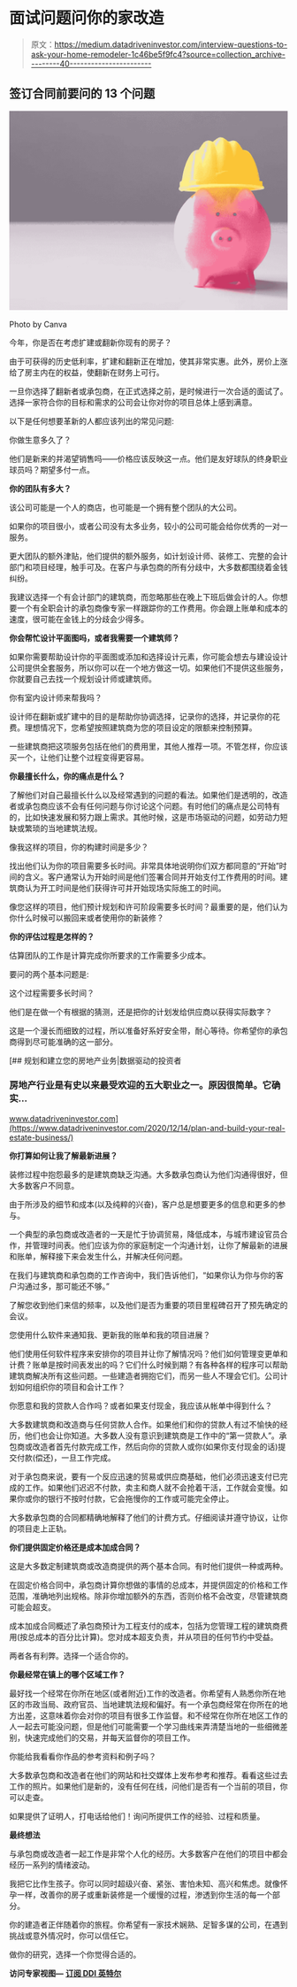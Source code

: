 # 面试问题问你的家改造

> 原文：<https://medium.datadriveninvestor.com/interview-questions-to-ask-your-home-remodeler-1c46be5f9fc4?source=collection_archive---------40----------------------->

## 签订合同前要问的 13 个问题

![](img/32e082c2f65acf7c4bb33ce9ed62535e.png)

Photo by Canva

今年，你是否在考虑扩建或翻新你现有的房子？

由于可获得的历史低利率，扩建和翻新正在增加，使其非常实惠。此外，房价上涨给了房主内在的权益，使翻新在财务上可行。

一旦你选择了翻新者或承包商，在正式选择之前，是时候进行一次合适的面试了。选择一家符合你的目标和需求的公司会让你对你的项目总体上感到满意。

以下是任何想要革新的人都应该列出的常见问题:

你做生意多久了？

他们是新来的并渴望销售吗——价格应该反映这一点。他们是友好球队的终身职业球员吗？期望多付一点。

**你的团队有多大？**

该公司可能是一个人的商店，也可能是一个拥有整个团队的大公司。

如果你的项目很小，或者公司没有太多业务，较小的公司可能会给你优秀的一对一服务。

更大团队的额外津贴，他们提供的额外服务，如计划设计师、装修工、完整的会计部门和项目经理，触手可及。在客户与承包商的所有分歧中，大多数都围绕着金钱纠纷。

我建议选择一个有会计部门的建筑商，而忽略那些在晚上下班后做会计的人。你想要一个有全职会计的承包商像专家一样跟踪你的工作费用。你会跟上账单和成本的速度，很可能在金钱上的分歧会少得多。

**你会帮忙设计平面图吗，或者我需要一个建筑师？**

如果你需要帮助设计你的平面图或添加和选择设计元素，你可能会想去与建设设计公司提供全套服务，所以你可以在一个地方做这一切。如果他们不提供这些服务，你就要自己去找一个规划设计师或建筑师。

你有室内设计师来帮我吗？

设计师在翻新或扩建中的目的是帮助你协调选择，记录你的选择，并记录你的花费。理想情况下，您希望按照建筑商为您的项目设定的限额来控制预算。

一些建筑商把这项服务包括在他们的费用里，其他人推荐一项。不管怎样，你应该买一个，让他们让整个过程变得更容易。

**你最擅长什么，你的痛点是什么？**

了解他们对自己最擅长什么以及经常遇到的问题的看法。如果他们是透明的，改造者或承包商应该不会有任何问题与你讨论这个问题。有时他们的痛点是公司特有的，比如快速发展和努力跟上需求。其他时候，这是市场驱动的问题，如劳动力短缺或繁琐的当地建筑法规。

像我这样的项目，你的构建时间是多少？

找出他们认为你的项目需要多长时间。非常具体地说明你们双方都同意的“开始”时间的含义。客户通常认为开始时间是他们签署合同并开始支付工作费用的时间。建筑商认为开工时间是他们获得许可并开始现场实际施工的时间。

像您这样的项目，他们预计规划和许可阶段需要多长时间？最重要的是，他们认为你什么时候可以搬回来或者使用你的新装修？

**你的评估过程是怎样的？**

估算团队的工作是计算完成你所要求的工作需要多少成本。

要问的两个基本问题是:

这个过程需要多长时间？

他们是在做一个有根据的猜测，还是把你的计划发给供应商以获得实际数字？

这是一个漫长而细致的过程，所以准备好系好安全带，耐心等待。你希望你的承包商得到尽可能准确的这一部分。

[](https://www.datadriveninvestor.com/2020/12/14/plan-and-build-your-real-estate-business/) [## 规划和建立您的房地产业务|数据驱动的投资者

### 房地产行业是有史以来最受欢迎的五大职业之一。原因很简单。它确实…

www.datadriveninvestor.com](https://www.datadriveninvestor.com/2020/12/14/plan-and-build-your-real-estate-business/) 

**你打算如何让我了解最新进展？**

装修过程中抱怨最多的是建筑商缺乏沟通。大多数承包商认为他们沟通得很好，但大多数客户不同意。

由于所涉及的细节和成本(以及纯粹的兴奋)，客户总是想要更多的信息和更多的参与。

一个典型的承包商或改造者的一天是忙于协调贸易，降低成本，与城市建设官员合作，并管理时间表。他们应该为你的家庭制定一个沟通计划，让你了解最新的进展和账单，解释接下来会发生什么，并解决任何问题。

在我们与建筑商和承包商的工作咨询中，我们告诉他们，“如果你认为你与你的客户沟通过多，那可能还不够。”

了解您收到他们来信的频率，以及他们是否为重要的项目里程碑召开了预先确定的会议。

您使用什么软件来通知我、更新我的账单和我的项目进展？

他们使用任何软件程序来安排你的项目并让你了解情况吗？他们如何管理变更单和计费？账单是按时间表发出的吗？它们什么时候到期？有各种各样的程序可以帮助建筑商解决所有这些问题。一些建造者拥抱它们，而另一些人不理会它们。公司计划如何组织你的项目和会计工作？

你愿意和我的贷款人合作吗？或者如果支付现金，我应该从帐单中得到什么？

大多数建筑商和改造商与任何贷款人合作。如果他们和你的贷款人有过不愉快的经历，他们也会让你知道。大多数人没有意识到建筑商是工作中的“第一贷款人”。承包商或改造者首先付款完成工作，然后向你的贷款人或你(如果你支付现金的话)提交付款(偿还)，一旦工作完成。

对于承包商来说，要有一个反应迅速的贸易或供应商基础，他们必须迅速支付已完成的工作。如果他们迟迟不付款，卖主和商人就不会抢着干活，工作就会变慢。如果你或你的银行不按时付款，它会拖慢你的工作或可能完全停止。

大多数承包商的合同都精确地解释了他们的计费方式。仔细阅读并遵守协议，让你的项目走上正轨。

**你们提供固定价格还是成本加成合同？**

这是大多数定制建筑商或改造商提供的两个基本合同。有时他们提供一种或两种。

在固定价格合同中，承包商计算你想做的事情的总成本，并提供固定的价格和工作范围，准确地列出规格。除非你增加额外的东西，否则价格不会改变，尽管建筑商可能会超支。

成本加成合同概述了承包商预计为工程支付的成本，包括为您管理工程的建筑商费用(按总成本的百分比计算)。您对成本超支负责，并从项目的任何节约中受益。

两者各有利弊。选择一个适合你的。

**你最经常在镇上的哪个区域工作？**

最好找一个经常在你所在地区(或者附近)工作的改造者。你希望有人熟悉你所在地区的市政当局、政府官员、当地建筑法规和偏好。有一个承包商经常在你所在的地方出差，这意味着你会对你的项目有很多工作监督。和不经常在你所在地区工作的人一起去可能没问题，但是他们可能需要一个学习曲线来弄清楚当地的一些细微差别，快速完成他们的交易，并每天监督你的项目工作。

你能给我看看你作品的参考资料和例子吗？

大多数承包商和改造者在他们的网站和社交媒体上发布参考和推荐。看看这些过去工作的照片。如果他们是新的，没有任何在线，问他们是否有一个当前的项目，你可以走查。

如果提供了证明人，打电话给他们！询问所提供工作的经验、过程和质量。

**最终想法**

与承包商或改造者一起工作是非常个人化的经历。大多数客户在他们的项目中都会经历一系列的情绪波动。

我把它比作生孩子。你可以同时超级兴奋、紧张、害怕未知、高兴和焦虑。就像怀孕一样，改善你的房子或重新装修是一个缓慢的过程，渗透到你生活的每一个部分。

你的建造者正伴随着你的旅程。你希望有一家技术娴熟、足智多谋的公司，在遇到挑战或意外情况时，你可以信任它。

做你的研究，选择一个你觉得合适的。

**访问专家视图—** [**订阅 DDI 英特尔**](https://datadriveninvestor.com/ddi-intel)
